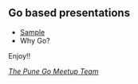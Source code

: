 Go based presentations
----------------------

* [Sample](http://blog.joshsoftware.com/2014/03/10/how-do-i-create-a-presentation-using-go/)
* Why Go?

Enjoy!!

[*The Pune Go Meetup Team*](http://www.meetup.com/Golang-Pune/)
